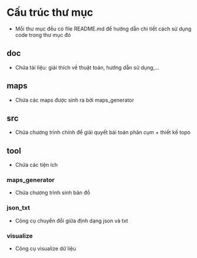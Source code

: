 # Cấu trúc thư mục
- Mỗi thư mục đều có file README.md để hướng dẫn chi tiết cách sử dụng code trong thư mục đó

## doc
- Chứa tài liệu: giải thích về thuật toán, hướng dẫn sử dụng,...

## maps
- Chứa các maps được sinh ra bởi maps_generator

## src
- Chứa chương trình chính để giải quyết bài toán phân cụm + thiết kế topo

## tool
- Chứa các tiện ích

### maps_generator
- Chứa chương trình sinh bản đồ

### json_txt
- Công cụ chuyển đổi giữa định dạng json và txt

### visualize
- Công cụ visualize dữ liệu